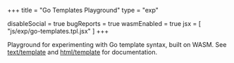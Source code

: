 +++
title = "Go Templates Playground"
type = "exp"

disableSocial = true
bugReports = true
wasmEnabled = true
jsx = [
    "js/exp/go-templates.tpl.jsx"
]
+++

Playground for experimenting with Go template syntax, built on WASM. See
[text/template][textPkg] and [html/template][htmlPkg] for documentation.

<!-- Links -->
[textPkg]: https://pkg.go.dev/text/template
[htmlPkg]: https://pkg.go.dev/html/template
